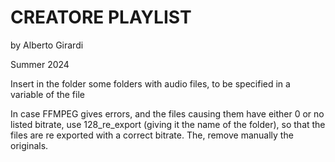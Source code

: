 # CREATORE PLAYLIST

by Alberto Girardi

Summer 2024


Insert in the folder some folders with audio files, to be specified in a variable of the file

In case FFMPEG gives errors, and the files causing them have either 0 or no listed bitrate, use 128_re_export (giving it the name of the folder), so that the files are re exported with a correct bitrate. The, remove manually the originals.